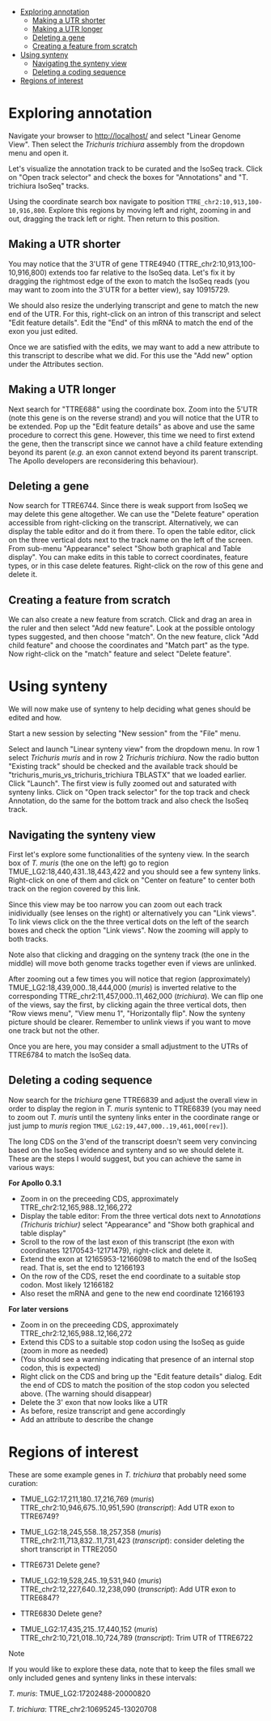 <!-- vim-markdown-toc GFM -->

* [Exploring annotation](#exploring-annotation)
    * [Making a UTR shorter](#making-a-utr-shorter)
    * [Making a UTR longer](#making-a-utr-longer)
    * [Deleting a gene](#deleting-a-gene)
    * [Creating a feature from scratch](#creating-a-feature-from-scratch)
* [Using synteny](#using-synteny)
    * [Navigating the synteny view](#navigating-the-synteny-view)
    * [Deleting a coding sequence](#deleting-a-coding-sequence)
* [Regions of interest](#regions-of-interest)

<!-- vim-markdown-toc -->

# Exploring annotation

Navigate your browser to [http://localhost/](http://localhost/) and select
"Linear Genome View". Then select the *Trichuris trichiura* assembly from the
dropdown menu and open it.

Let's visualize the annotation track to be curated and the IsoSeq track. Click
on "Open track selector" and check the boxes for "Annotations" and "T.
trichiura IsoSeq" tracks.

Using the coordinate search box navigate to position
`TTRE_chr2:10,913,100-10,916,800`. Explore this regions by moving left and
right, zooming in and out, dragging the track left or right. Then return to
this position.

## Making a UTR shorter

You may notice that the 3'UTR of gene TTRE4940
(TTRE_chr2:10,913,100-10,916,800) extends too far relative to the IsoSeq data.
Let's fix it by dragging the rightmost edge of the exon to match the IsoSeq
reads (you may want to zoom into the 3'UTR for a better view), say 10915729.

We should also resize the underlying transcript and gene to match the new end
of the UTR. For this, right-click on an intron of this transcript and select
"Edit feature details".  Edit the "End" of this mRNA to match the end of the
exon you just edited.

Once we are satisfied with the edits, we may want to add a new attribute to
this transcript to describe what we did. For this use the "Add new" option
under the Attributes section.

## Making a UTR longer

Next search for "TTRE688" using the coordinate box. Zoom into the 5'UTR (note
this gene is on the reverse strand) and you will notice that the UTR to be
extended. Pop up the "Edit feature details" as above and use the same procedure
to correct this gene. However, this time we need to first extend the gene, then
the transcript since we cannot have a child feature extending beyond its parent
(*e.g.* an exon cannot extend beyond its parent transcript. The Apollo
developers are reconsidering this behaviour).

## Deleting a gene

Now search for TTRE6744. Since there is weak support from IsoSeq we may delete
this gene altogether. We can use the "Delete feature" operation accessible from
right-clicking on the transcript. Alternatively, we can display the table
editor and do it from there. To open the table editor, click on the three
vertical dots next to the track name on the left of the screen. From sub-menu
"Appearance" select "Show both graphical and Table display". You can make edits
in this table to correct coordinates, feature types, or in this case delete
features. Right-click on the row of this gene and delete it.

## Creating a feature from scratch

We can also create a new feature from scratch.  Click and drag an area in the
ruler and then select "Add new feature". Look at the possible ontology types
suggested, and then choose "match". On the new feature, click "Add child
feature" and choose the coordinates and "Match part" as the type. Now
right-click on the "match" feature and select "Delete feature".

# Using synteny

We will now make use of synteny to help deciding what genes should be edited
and how.

Start a new session by selecting "New session" from the "File" menu.

Select and launch "Linear synteny view" from the dropdown menu. In row 1 select
*Trichuris muris* and in row 2 *Trichuris trichiura*. Now the radio button
"Existing track" should be checked and the available track should be
"trichuris_muris_vs_trichuris_trichiura TBLASTX" that we loaded earlier. Click
"Launch".  The first view is fully zoomed out and saturated with synteny links.
Click on "Open track selector" for the top track and check Annotation, do the
same for the bottom track and also check the IsoSeq track.

## Navigating the synteny view

First let's explore some functionalities of the synteny view. In the search box of *T. muris*
(the one on the left) go to region TMUE_LG2:18,440,431..18,443,422
and you should see a few synteny links. Right-click on one of them and click on
"Center on feature" to center both track on the region covered by this link. 

Since this view may be too narrow you can zoom out each track inidividually
(see lenses on the right) or alternatively you can "Link views". To link views
click on the the three vertical dots on the left of the search boxes and check
the option "Link views". Now the zooming will apply to both tracks. 

Note also that clicking and dragging on the synteny track (the one in the
middle) will move both genome tracks together even if views are unlinked.

After zooming out a few times you will notice that region (approximately)
TMUE_LG2:18,439,000..18,444,000 (*muris*) is inverted relative to the
corresponding TTRE_chr2:11,457,000..11,462,000 (*trichiura*). We can flip one
of the views, say the first, by clicking again the three vertical dots, then
"Row views menu", "View menu 1", "Horizontally flip". Now the synteny picture
should be clearer. Remember to unlink views if you want to move one track but
not the other.

Once you are here, you may consider a small adjustment to the UTRs of TTRE6784
to match the IsoSeq data.

## Deleting a coding sequence

Now search for the *trichiura* gene TTRE6839 and adjust the overall view in
order to display the region in *T. muris* syntenic to TTRE6839 (you may need to
zoom out *T. muris* until the synteny links enter in the coordinate range or
just jump to *muris* region `TMUE_LG2:19,447,000..19,461,000[rev]`).

The long CDS on the 3'end of the transcript doesn't seem very convincing based
on the IsoSeq evidence and synteny and so we should delete it. These are the
steps I would suggest, but you can achieve the same in various ways:

**For Apollo 0.3.1**

* Zoom in on the preceeding CDS, approximately TTRE_chr2:12,165,988..12,166,272
* Display the table editor: From the three vertical dots next to *Annotations
  (Trichuris trichiur)* select "Appearance" and "Show both graphical and table
  display"
* Scroll to the row of the last exon of this transcript (the exon with
  coordinates 12170543-12171479), right-click and delete it.
* Extend the exon at 12165953-12166098 to match the end of the IsoSeq read. That is, set the end to 12166193
* On the row of the CDS, reset the end coordinate to a suitable stop codon. Most likely 12166182
* Also reset the mRNA and gene to the new end coordinate 12166193

**For later versions**

* Zoom in on the preceeding CDS, approximately TTRE_chr2:12,165,988..12,166,272
* Extend this CDS to a suitable stop codon using the IsoSeq as guide (zoom in more as needed)
* (You should see a warning indicating that presence of an internal stop codon, this is expected)
* Right click on the CDS and bring up the "Edit feature details" dialog. Edit
  the end of CDS to match the position of the stop codon you selected above. (The warning should disappear)
* Delete the 3' exon that now looks like a UTR
* As before, resize transcript and gene accordingly
* Add an attribute to describe the change

# Regions of interest

These are some example genes in *T. trichiura* that probably need some curation:

* TMUE_LG2:17,211,180..17,216,769 (*muris*) TTRE_chr2:10,946,675..10,951,590 (*transcript*): Add UTR exon to TTRE6749?

* TMUE_LG2:18,245,558..18,257,358 (*muris*) TTRE_chr2:11,713,832..11,731,423 (*transcript*): consider deleting the short transcript in TTRE2050

* TTRE6731 Delete gene?

* TMUE_LG2:19,528,245..19,531,940 (*muris*) TTRE_chr2:12,227,640..12,238,090 (*transcript*): Add UTR exon to TTRE6847? 

* TTRE6830 Delete gene?

* TMUE_LG2:17,435,215..17,440,152 (*muris*) TTRE_chr2:10,721,018..10,724,789 (*transcript*): Trim UTR of TTRE6722 

> [!NOTE]
> 
> If you would like to explore these data, note that to keep the
> files small we only included genes and synteny links in these intervals:
> 
> *T. muris*: TMUE_LG2:17202488-20000820
> 
> *T. trichiura*: TTRE_chr2:10695245-13020708


